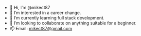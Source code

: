 - 👋 Hi, I’m @mikect87
- 👀 I’m interested in a career change.
- 🌱 I’m currently learning full stack development.
- 💞️ I’m looking to collaborate on anything suitable for a beginner.
- 📫 Email: mikect87@gmail.com

<!---
mikect87/mikect87 is a ✨ special ✨ repository because its `README.md` (this file) appears on your GitHub profile.
You can click the Preview link to take a look at your changes.
--->
